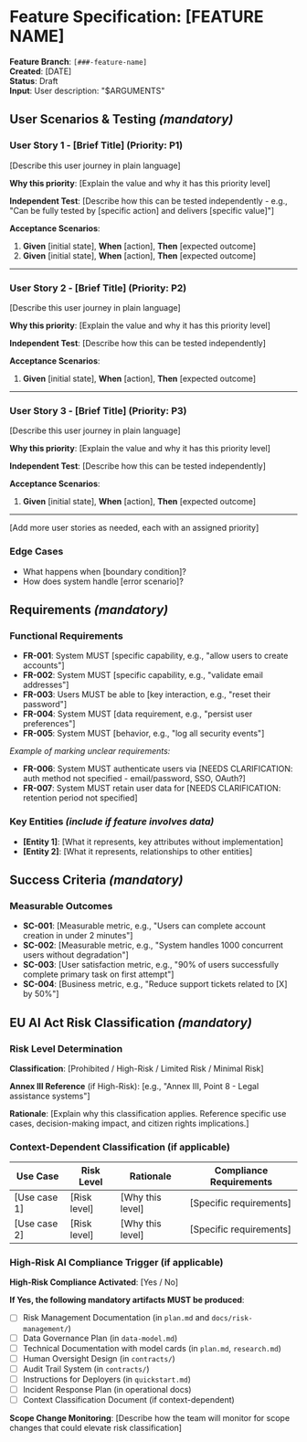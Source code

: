 # Feature Specification: [FEATURE NAME]

**Feature Branch**: `[###-feature-name]`  
**Created**: [DATE]  
**Status**: Draft  
**Input**: User description: "$ARGUMENTS"

## User Scenarios & Testing *(mandatory)*

<!--
  IMPORTANT: User stories should be PRIORITIZED as user journeys ordered by importance.
  Each user story/journey must be INDEPENDENTLY TESTABLE - meaning if you implement just ONE of them,
  you should still have a viable MVP (Minimum Viable Product) that delivers value.
  
  Assign priorities (P1, P2, P3, etc.) to each story, where P1 is the most critical.
  Think of each story as a standalone slice of functionality that can be:
  - Developed independently
  - Tested independently
  - Deployed independently
  - Demonstrated to users independently
-->

### User Story 1 - [Brief Title] (Priority: P1)

[Describe this user journey in plain language]

**Why this priority**: [Explain the value and why it has this priority level]

**Independent Test**: [Describe how this can be tested independently - e.g., "Can be fully tested by [specific action] and delivers [specific value]"]

**Acceptance Scenarios**:

1. **Given** [initial state], **When** [action], **Then** [expected outcome]
2. **Given** [initial state], **When** [action], **Then** [expected outcome]

---

### User Story 2 - [Brief Title] (Priority: P2)

[Describe this user journey in plain language]

**Why this priority**: [Explain the value and why it has this priority level]

**Independent Test**: [Describe how this can be tested independently]

**Acceptance Scenarios**:

1. **Given** [initial state], **When** [action], **Then** [expected outcome]

---

### User Story 3 - [Brief Title] (Priority: P3)

[Describe this user journey in plain language]

**Why this priority**: [Explain the value and why it has this priority level]

**Independent Test**: [Describe how this can be tested independently]

**Acceptance Scenarios**:

1. **Given** [initial state], **When** [action], **Then** [expected outcome]

---

[Add more user stories as needed, each with an assigned priority]

### Edge Cases

<!--
  ACTION REQUIRED: The content in this section represents placeholders.
  Fill them out with the right edge cases.
-->

- What happens when [boundary condition]?
- How does system handle [error scenario]?

## Requirements *(mandatory)*

<!--
  ACTION REQUIRED: The content in this section represents placeholders.
  Fill them out with the right functional requirements.
-->

### Functional Requirements

- **FR-001**: System MUST [specific capability, e.g., "allow users to create accounts"]
- **FR-002**: System MUST [specific capability, e.g., "validate email addresses"]  
- **FR-003**: Users MUST be able to [key interaction, e.g., "reset their password"]
- **FR-004**: System MUST [data requirement, e.g., "persist user preferences"]
- **FR-005**: System MUST [behavior, e.g., "log all security events"]

*Example of marking unclear requirements:*

- **FR-006**: System MUST authenticate users via [NEEDS CLARIFICATION: auth method not specified - email/password, SSO, OAuth?]
- **FR-007**: System MUST retain user data for [NEEDS CLARIFICATION: retention period not specified]

### Key Entities *(include if feature involves data)*

- **[Entity 1]**: [What it represents, key attributes without implementation]
- **[Entity 2]**: [What it represents, relationships to other entities]

## Success Criteria *(mandatory)*

<!--
  ACTION REQUIRED: Define measurable success criteria.
  These must be technology-agnostic and measurable.
-->

### Measurable Outcomes

- **SC-001**: [Measurable metric, e.g., "Users can complete account creation in under 2 minutes"]
- **SC-002**: [Measurable metric, e.g., "System handles 1000 concurrent users without degradation"]
- **SC-003**: [User satisfaction metric, e.g., "90% of users successfully complete primary task on first attempt"]
- **SC-004**: [Business metric, e.g., "Reduce support tickets related to [X] by 50%"]

## EU AI Act Risk Classification *(mandatory)*

<!--
  ACTION REQUIRED: Classify this feature's AI risk level according to EU AI Act.
  Review Constitution Principle I "French Government High-Risk Use Cases" and "Risk Assessment Workflow".
  Use decision trees for context-dependent systems (e.g., transcription).
-->

### Risk Level Determination

**Classification**: [Prohibited / High-Risk / Limited Risk / Minimal Risk]

**Annex III Reference** (if High-Risk): [e.g., "Annex III, Point 8 - Legal assistance systems"]

**Rationale**: 
[Explain why this classification applies. Reference specific use cases, decision-making impact, and citizen rights implications.]

### Context-Dependent Classification (if applicable)

<!--
  For systems like transcription that have different risk levels depending on use case.
  Document ALL intended use cases and their individual risk levels.
-->

| Use Case | Risk Level | Rationale | Compliance Requirements |
|----------|-----------|-----------|------------------------|
| [Use case 1] | [Risk level] | [Why this level] | [Specific requirements] |
| [Use case 2] | [Risk level] | [Why this level] | [Specific requirements] |

### High-Risk AI Compliance Trigger (if applicable)

<!--
  If this feature is classified as High-Risk, document the mandatory compliance workflow activation.
-->

**High-Risk Compliance Activated**: [Yes / No]

**If Yes, the following mandatory artifacts MUST be produced**:
- [ ] Risk Management Documentation (in `plan.md` and `docs/risk-management/`)
- [ ] Data Governance Plan (in `data-model.md`)
- [ ] Technical Documentation with model cards (in `plan.md`, `research.md`)
- [ ] Human Oversight Design (in `contracts/`)
- [ ] Audit Trail System (in `contracts/`)
- [ ] Instructions for Deployers (in `quickstart.md`)
- [ ] Incident Response Plan (in operational docs)
- [ ] Context Classification Document (if context-dependent)

**Scope Change Monitoring**: 
[Describe how the team will monitor for scope changes that could elevate risk classification]
